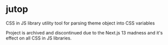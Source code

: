 # jutop
CSS in JS library utility tool for parsing theme object into CSS variables

Project is archived and discontinued due to the Next.js 13 madness and it's effect on all CSS in JS libraries.
